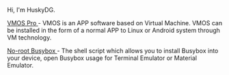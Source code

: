 Hi, I'm HuskyDG.


[ VMOS Pro ](./vmos) - VMOS is an APP software based on Virtual Machine. VMOS can be installed in the form of a normal APP to Linux or Android system through VM technology.

[ No-root Busybox ](http://github.com/huskydg/busybox-no-root) - The shell script which allows you to install Busybox into your device, open Busybox usage for Terminal Emulator or Material Emulator.
